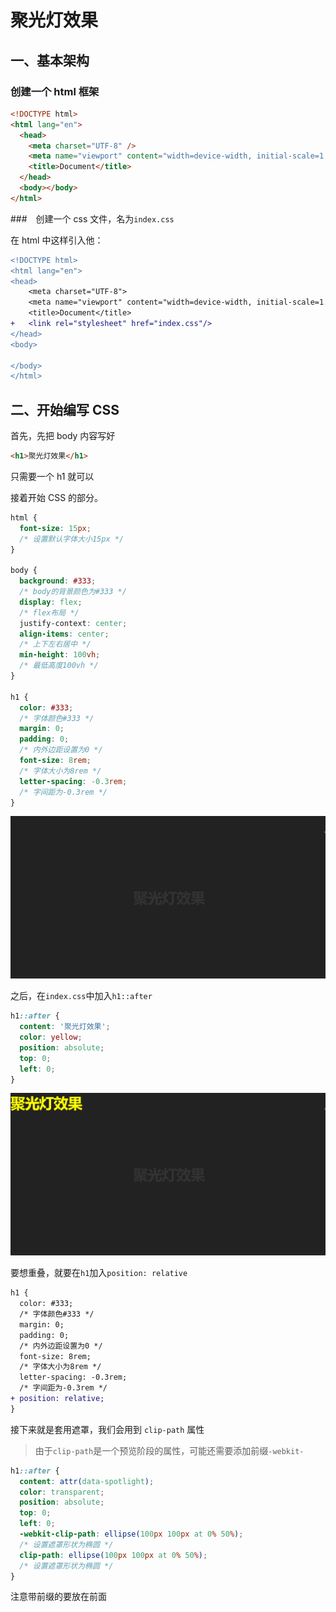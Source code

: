 <!-- @format -->

# 聚光灯效果

## 一、基本架构

### 创建一个 html 框架

```html
<!DOCTYPE html>
<html lang="en">
  <head>
    <meta charset="UTF-8" />
    <meta name="viewport" content="width=device-width, initial-scale=1.0" />
    <title>Document</title>
  </head>
  <body></body>
</html>
```

###　创建一个 css 文件，名为`index.css`

在 html 中这样引入他：

```diff
<!DOCTYPE html>
<html lang="en">
<head>
    <meta charset="UTF-8">
    <meta name="viewport" content="width=device-width, initial-scale=1.0">
    <title>Document</title>
+	<link rel="stylesheet" href="index.css"/>
</head>
<body>

</body>
</html>
```

## 二、开始编写 CSS

首先，先把 body 内容写好

```html
<h1>聚光灯效果</h1>
```

只需要一个 h1 就可以

接着开始 CSS 的部分。

```css
html {
  font-size: 15px;
  /* 设置默认字体大小15px */
}

body {
  background: #333;
  /* body的背景颜色为#333 */
  display: flex;
  /* flex布局 */
  justify-context: center;
  align-items: center;
  /* 上下左右居中 */
  min-height: 100vh;
  /* 最低高度100vh */
}

h1 {
  color: #333;
  /* 字体颜色#333 */
  margin: 0;
  padding: 0;
  /* 内外边距设置为0 */
  font-size: 8rem;
  /* 字体大小为8rem */
  letter-spacing: -0.3rem;
  /* 字间距为-0.3rem */
}
```

![image-20231126122701449](../../assets/img/jgd1.jpeg)

之后，在`index.css`中加入`h1::after`

```css
h1::after {
  content: '聚光灯效果';
  color: yellow;
  position: absolute;
  top: 0;
  left: 0;
}
```

![image-20231126123124926](../../assets/img/jgd2.jpeg)

要想重叠，就要在`h1`加入`position: relative`

```diff
h1 {
  color: #333;
  /* 字体颜色#333 */
  margin: 0;
  padding: 0;
  /* 内外边距设置为0 */
  font-size: 8rem;
  /* 字体大小为8rem */
  letter-spacing: -0.3rem;
  /* 字间距为-0.3rem */
+ position: relative;
}
```

接下来就是套用遮罩，我们会用到 `clip-path` 属性
> 由于`clip-path`是一个预览阶段的属性，可能还需要添加前缀`-webkit-`

```css
h1::after {
  content: attr(data-spotlight);
  color: transparent;
  position: absolute;
  top: 0;
  left: 0;
  -webkit-clip-path: ellipse(100px 100px at 0% 50%);
  /* 设置遮罩形状为椭圆 */
  clip-path: ellipse(100px 100px at 0% 50%);
  /* 设置遮罩形状为椭圆 */
}
```

注意带前缀的要放在前面

